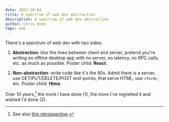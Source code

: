 ```yaml
---
date: 2023-10-04
title: A spectrum of web dev abstraction
description: A spectrum of web dev abstraction
author: Chris Done
tags: web
---
```


There's a spectrum of web dev with two sides:

1. **Abstraction**: blur the lines between client and server, pretend you're writing an offline 
desktop app with no server, no latency, no RPC calls, etc. as much as possible. Poster child: **React**.

2. **Non-abstraction**: write code like it's the 90s. Admit there is a server, use GET/PUT/DELETE/POST 
end-points, that serve HTML, use `<form>`, etc. Poster child: **Htmx**.

Over 10 years,[^1] the more I have done (1), the more I've regretted it and wished I'd done (2).

[^1]: See also [this retrospective](https://chrisdone.com/posts/clientside-programming-haskell/).
